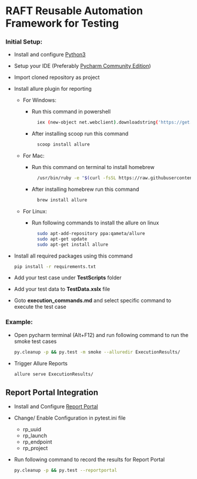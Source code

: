 # RAFT  Reusable Automation Framework for Testing

### Initial Setup:
- Install and configure [Python3](https://www.python.org/downloads/)
- Setup your IDE (Preferably [Pycharm Community Edition](https://www.jetbrains.com/pycharm/download/#section=windows))
- Import cloned repository as project
- Install allure plugin for reporting

    - For Windows:
      - Run this command in powershell
          ```sh
            iex (new-object net.webclient).downloadstring('https://get.scoop.sh')
          ```
      - After installing scoop run this command
          ```sh
            scoop install allure
          ```

    - For Mac:
      - Run this command on terminal to install homebrew
          ```sh
            /usr/bin/ruby -e "$(curl -fsSL https://raw.githubusercontent.com/Homebrew/install/master/install)"
          ```
      - After installing homebrew run this command
          ```sh
            brew install allure
          ```

    - For Linux:
      - Run following commands to install the allure on linux
          ```sh
            sudo apt-add-repository ppa:qameta/allure
            sudo apt-get update
            sudo apt-get install allure
          ```

- Install all required packages using this command
    ```sh
    pip install -r requirements.txt
    ```
- Add your test case under **TestScripts** folder
- Add your test data to **TestData.xslx** file
- Goto **execution_commands.md** and select specific command to execute the test case

### Example:
- Open pycharm terminal (Alt+F12) and run following command to run the smoke test cases
    ```sh
    py.cleanup -p && py.test -m smoke --alluredir ExecutionResults/
    ```
- Trigger Allure Reports
    ```sh
    allure serve ExecutionResults/
    ```

## Report Portal Integration
- Install and Configure [Report Portal](https://reportportal.io/download)

- Change/ Enable Configuration in pytest.ini file 
  - rp_uuid
  - rp_launch
  - rp_endpoint
  - rp_project

- Run following command to record the results for Report Portal
  
  ```sh
  py.cleanup -p && py.test --reportportal
  ```
